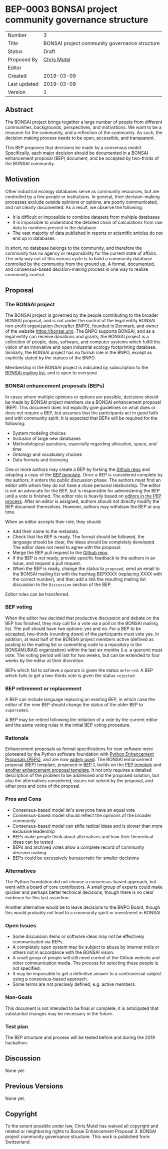# BEP-0003 BONSAI project community governance structure

| | |
| - | - |
| Number | 3 |
| Title | BONSAI project community governance structure |
| Status | Draft |
| Proposed By | [Chris Mutel](chris.mutel@bonsai.uno ) |
| Editor | |
| Created | 2019-03-09 |
| Last updated | 2019-03-09 |
| Version | 1 |

## Abstract

The BONSAI project brings together a large number of people from different communities, backgrounds, perspectives, and motivations. We want to be a resource for the community, and a reflection of the community. As such, the decision making process needs to be open, accessible, and transparent.

This BEP proposes that decisions be made by a consensus model. Specifically, each major decision should be documented in a BONSAI enhancement proposal (BEP) document, and be accepted by two-thirds of the BONSAI community.

## Motivation

Other industrial ecology databases serve as community resources, but are controlled by a few people or institutions. In general, their decision-making processes exclude outside opinions or options, are poorly communicated, and not clearly documented. As a result, we observe the following:

* It is difficult or impossible to combine datasets from multiple databases
* It is impossible to understand the detailed chain of calculations from raw data to numbers present in the database
* The vast majority of data published in reports or scientific articles do not end up in databases

In short, no database belongs to the community, and therefore the community has no agency or responsibility for the current state of affairs. The only way out of this vicious cycle is to build a community database controlled by the community from the ground up. A formal, documented, and consensus-based decision-making process is one way to realize community control.

## Proposal

### The BONSAI project

The BONSAI project is governed by the people contributing to the broader BONSAI proposal, and is not under the control of the legal entity BONSAI non-profit organization (hereafter BNPO), founded in Denmark, and owner of the website https://bonsai.uno. The BNPO supports BONSAI, and as a legal entity can receive donations and grants; the BONSAI project is a collection of people, data, software, and computer systems which fulfill the vision of an innovative and open industrial ecology footprinting database. Similarly, the BONSAI project has no formal role in the BNPO, except as explicitly stated by the statues of the BNPO.

Membership in the BONSAI project is indicated by subscription to the [BONSAI mailing list](https://bonsai.groups.io/g/main/topics), and is open to everyone.

### BONSAI enhancement proposals (BEPs)

In cases where multiple opinions or options are possible, decisions should be made by BONSAI project members via a BONSAI enhancement proposal (BEP). This document does not explicitly give guidelines on what does or does not require a BEP, but assumes that the participants act in good faith and with community spirit. It is expected that BEPs will be required for the following:

* System modeling choices
* Inclusion of large new databases
* Methodological questions, especially regarding allocation, space, and time
* Ontology and vocabulary choices
* Data formats and licensing

One or more authors may create a BEP by forking the [Github repo](https://github.com/BONSAMURAIS/enhancements) and adapting a copy of the [BEP template](https://github.com/BONSAMURAIS/enhancements/blob/master/beps/0001-bep-template.md). Once a BEP is considered complete by the authors, it enters the public discussion phase. The authors must find an editor with whom they do not have a close personal relationship. The editor is not an advocate for the BEP, but is responsible for administering the BEP until a vote is finished. The editor role is heavily based on [editors in the PEP process](https://www.python.org/dev/peps/pep-0001/#pep-editor-responsibilities-workflow). After an editor is assigned, authors should not directly modify the BEP document themselves. However, authors may withdraw the BEP at any time.

When an editor accepts their role, they should:

* Add their name to the metadata.
* Check that the BEP is ready. The format should be followed, the language should be clear, the ideas should be completely developed. The editor does not need to agree with the proposal.
* Merge the BEP pull request to the [Github repo](https://github.com/BONSAMURAIS/enhancements).
* If the BEP is not ready, provide specific feedback to the authors in an issue, and request a pull request.
* When the BEP is ready, change the status to `proposed`, send an email to the BONSAI mailing list with the hashtag BEPXXXX (replacing XXXX with the correct number), and then add a link the resulting mailing list discussion to the `Discussion` section of the BEP.

Editor roles can be transferred.

### BEP voting

When the editor has decided that productive discussion and debate on the BEP has finished, they may call for a vote via a poll on the BONSAI mailing list. The poll should have two options: yes and no. For a BEP to be accepted, two-thirds (rounding down) of the participants must vote yes. In addition, at least half of the BONSAI project members active (defined as posting to the mailing list or committing code to a repository in the BONSAMURAIS organization) within the last six months (i.e. a quorum) must vote. The voting period will last for two weeks, but can be extended to four weeks by the editor at their discretion.

BEPs which fail to achieve a quorum is given the status `deferred`. A BEP which fails to get a two-thirds vote is given the status `rejected`.

### BEP retirement or replacement

A BEP can include language replacing an existing BEP, in which case the editor of the new BEP should change the status of the older BEP to `superseded`.

A BEP may be retired following the initiation of a vote by the current editor and the same voting rules in the initial BEP voting procedure.

### Rationale

Enhancement proposals as formal specifications for new software were pioneered by the Python software foundation with [Python Enhancement Proposals (PEPs)](https://www.python.org/dev/peps/), and are now [widely used](http://lmgtfy.com/?q=enhancement+proposals). The BONSAI enhancement proposal (BEP) template, proposed in [BEP 1](https://github.com/BONSAMURAIS/enhancements/blob/master/beps/0001-bep-template.md), builds on the [PEP template](https://www.python.org/dev/peps/pep-0012/) and [another enhancement proposal template](https://www.nengo.ai/enhancement-proposals/001-template.html). It not only requires a detailed description of the problem to be addressed and the proposed solution, but also the alternatives considered, issues not solved by the proposal, and other pros and cons of the proposal.

### Pros and Cons

* Consensus-based model let's everyone have an equal vote
* Consensus-based model should reflect the opinions of the broader community
* Consensus-based model can stifle radical ideas and is slower than more exclusive leadership
* BEPs make people think about alternatives and how their theoretical ideas can be tested
* BEPs and archived votes allow a complete record of community decision making
* BEPs could be excessively bureaucratic for smaller decisions

### Alternatives

The Python foundation did not choose a consensus-based approach, but went with a board of core contributors. A small group of experts could make quicker and perhaps better technical decisions, though there is no clear evidence for this last assertion.

Another alternative would be to leave decisions to the BNPO Board, though this would probably not lead to a community spirit or investment in BONSAI.

### Open Issues

* Some discussion items or software ideas may not be effectively communicated via BEPs.
* A completely open system may be subject to abuse by internet trolls or others not in accordance with the BONSAI vision.
* A small group of people will still need control of the Github website and other communication media. The process for selecting these people is not specified.
* It may be impossible to get a definitive answer to a controversial subject using a consensus-based approach.
* Some terms are not precisely defined, e.g. active members.

### Non-Goals

This document is not intended to be final or complete; it is anticipated that substantial changes may be necessary in the future.

### Test plan

The BEP structure and process will be tested before and during the 2019 hackathon.

## Discussion

None yet.

## Previous Versions

None yet.

## Copyright

To the extent possible under law, Chris Mutel has waived all copyright and related or neighboring rights to Bonsai Enhancement Proposal 3: BONSAI project community governance structure. This work is published from: Switzerland.

